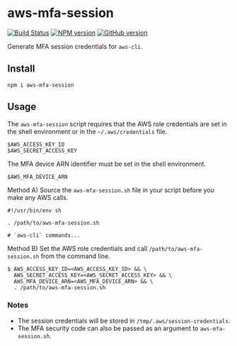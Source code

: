 # aws-mfa-session

[![Build Status](https://travis-ci.org/CoursePark/aws-mfa-session.svg?branch=master)](https://travis-ci.org/CoursePark/aws-mfa-session)
[![NPM version](https://badge.fury.io/js/aws-mfa-session.svg)](http://badge.fury.io/js/aws-mfa-session)
[![GitHub version](https://badge.fury.io/gh/CoursePark%2Faws-mfa-session.svg)](https://badge.fury.io/gh/CoursePark%2Faws-mfa-session)

Generate MFA session credentials for `aws-cli`.

## Install

    npm i aws-mfa-session

## Usage

The `aws-mfa-session` script requires that the AWS role credentials are set in the shell environment or in the `~/.aws/credentials` file.

    $AWS_ACCESS_KEY_ID
    $AWS_SECRET_ACCESS_KEY

The MFA device ARN identifier must be set in the shell environment.

    $AWS_MFA_DEVICE_ARN

Method A) Source the `aws-mfa-session.sh` file in your script before you make any AWS calls.

    #!/usr/bin/env sh

    . /path/to/aws-mfa-session.sh

    # `aws-cli` commands...

Method B) Set the AWS role credentials and call `/path/to/aws-mfa-session.sh` from the command line.

    $ AWS_ACCESS_KEY_ID=<AWS_ACCESS_KEY_ID> && \
      AWS_SECRET_ACCESS_KEY=<AWS_SECRET_ACCESS_KEY> && \
      AWS_MFA_DEVICE_ARN=<AWS_MFA_DEVICE_ARN> && \
      . /path/to/aws-mfa-session.sh

### Notes

- The session credentials will be stored in `/tmp/.aws/session-credentials`.
- The MFA security code can also be passed as an argument to `aws-mfa-session.sh`.

